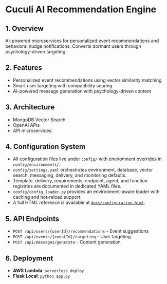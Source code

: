 # Cuculi AI Recommendation Engine

## 1. Overview
AI-powered microservices for personalized event recommendations and behavioral nudge notifications. Converts dormant users through psychology-driven targeting.

## 2. Features
- Personalized event recommendations using vector similarity matching
- Smart user targeting with compatibility scoring
- AI-powered message generation with psychology-driven content

## 3. Architecture
- MongoDB Vector Search
- OpenAI APIs
- API microservices

## 4. Configuration System
- All configuration files live under `config/` with environment overrides in `config/environments/`.
- `config/settings.yaml` orchestrates environment, database, vector search, messaging, delivery, and monitoring defaults.
- Template, delivery, requirements, endpoint, agent, and function registries are documented in dedicated YAML files.
- `config/config_loader.py` provides an environment-aware loader with caching and hot-reload support.
- A full HTML reference is available at [`docs/configuration.html`](docs/configuration.html).

## 5. API Endpoints
- `POST /api/users/{userId}/recommendations` - Event suggestions
- `POST /api/events/{eventId}/targeting` - User targeting
- `POST /api/messages/generate` - Content generation

## 6. Deployment
- **AWS Lambda**: `serverless deploy`
- **Flask Local**: `python app.py`
